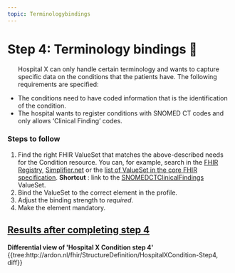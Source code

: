 ```yaml
---
topic: Terminologybindings
---
```

# Step 4: Terminology bindings 💎

<ul class="roundbox">
<p>Hospital X can only handle certain terminology and wants to capture specific data on the conditions that the patients have. The following requirements are specified:</p>
<li> The conditions need to have coded information that is the identification of the condition. </li>
<li> The hospital wants to register conditions with SNOMED CT codes and only allows ‘Clinical Finding’ codes. </li>
</ul>

### Steps to follow
1. Find the right FHIR ValueSet that matches the above-described needs for the Condition resource. You can, for example, search in the [FHIR Registry][1], [Simplifier.net][2] or the [list of ValueSet in the core FHIR specification][3]. **Shortcut** : link to the [SNOMEDCTClinicalFindings][4] ValueSet.
2. Bind the ValueSet to the correct element in the profile. 
3. Adjust the binding strength to _required_.
4. Make the element mandatory.

<div class="panel-group">
  <div class="panel panel-default">
    <div class="panel-heading">
      <h2 class="panel-title">
        <a data-toggle="collapse" href="#collapse4">Results after completing step 4</a>
      </h2>
    </div>
    <div id="collapse4" class="panel-collapse collapse">
      <div class="panel-body">
        <p><b>Differential view of 'Hospital X Condition step 4'</b>
            {{tree:http://ardon.nl/fhir/StructureDefinition/HospitalXCondition-Step4, diff}}  </p>
        <p>               
  </div>
</div>



[1]: https://registry.fhir.org/ "HL7 FHIR registry"
[2]: https://simplifier.net/search?fhirVersion=R4 "Simplifier registry"
[3]: http://hl7.org/fhir/R4/terminologies-valuesets.html "HL7 FHIR Core ValueSet reistry"
[4]: https://simplifier.net/packages/hl7.fhir.r4.core/4.0.1/files/83436/~overview
[5]: http://hl7.org/fhir/ValueSet/research-subject-status "ResearchSubjectStatus"
